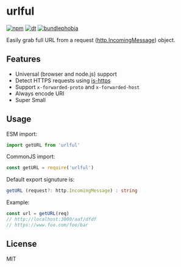 # urlful

[![npm](https://flat.badgen.net/npm/v/urlful)](https://www.npmjs.com/package/urlful)
[![dt](https://flat.badgen.net/npm/dt/urlful)](https://www.npmjs.com/package/urlful)
[![bundlephobia](https://flat.badgen.net/bundlephobia/minzip/urlful)](https://bundlephobia.com/result?p=urlful)

Easily grab full URL from a request ([http.IncomingMessage](https://nodejs.org/api/http.html#http_class_http_incomingmessage)) object.

## Features

- Universal (browser and node.js) support
- Detect HTTPS requests using [is-https](https://github.com/nuxt-community/is-https)
- Support `x-forwarded-proto` and `x-forwarded-host`
- Always encode URI
- Super Small

## Usage

ESM import:

```js
import getURL from 'urlful'
```

CommonJS import:

```js
const getURL = require('urlful')
```

Default export signuture is:

```ts
getURL (request?: http.IncomingMessage) : string
```

Example:

```js
const url = getURL(req)
// http://localhost:3000/aaf/dfdf
// https://www.foo.com/foo/bar
```

## License

MIT
